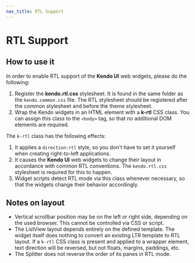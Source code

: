 ```yaml
---
nav_title: RTL Support
---
```


# RTL Support

## How to use it

In order to enable RTL support of the **Kendo UI** web widgets, please do the following:

1. Register the **kendo.rtl.css** stylesheet. It is found in the same folder as the `kendo.common.css` file. The RTL stylesheet should be registered after the common stylesheet and before the theme stylesheet.
2. Wrap the Kendo widgets in an HTML element with a **k-rtl** CSS class. You can assign this class to the `<body>` tag, so that no additional DOM elements are required.

The `k-rtl` class has the following effects:

1. It applies a `direction:rtl` style, so you don't have to set it yourself when creating right-to-left applications.
2. It causes the **Kendo UI** web widgets to change their layout in accordance with common RTL conventions. The `kendo.rtl.css` stylesheet is required for this to happen.
3. Widget scripts detect RTL mode via this class whenever necessary, so that the widgets change their behavior accordingly.

## Notes on layout

* Vertical scrollbar position may be on the left or right side, depending on the used browser. This cannot be controlled via CSS or script.
* The ListView layout depends entirely on the defined template. The widget itself does nothing to convert an existing LTR template to RTL layout. If a `k-rtl` CSS class
is present and applied to a wrapper element, text direction will be reversed, but not floats, margins, paddings, etc.
* The Splitter does not reverse the order of its panes in RTL mode.